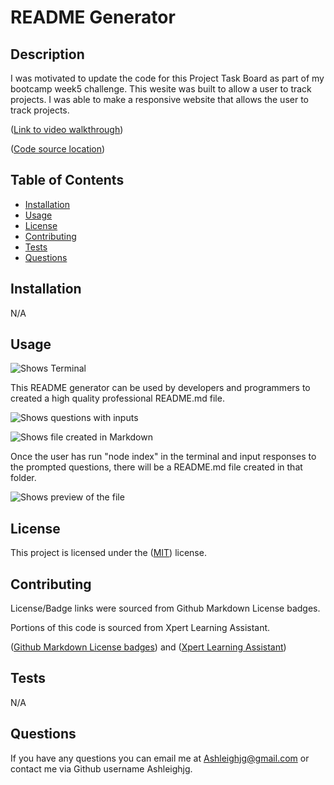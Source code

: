 # README Generator

## Description

I was motivated to update the code for this Project Task Board as part of my bootcamp week5 challenge. This wesite was built to allow a user to track projects. I was able to make a responsive website that allows the user to track projects.

([Link to video walkthrough](https://ashleighjg.github.io/Project-Task-Board/))

([Code source location](https://github.com/Ashleighjg/README-generator))

## Table of Contents

- [Installation](#installation)
- [Usage](#usage)
- [License](#license)
- [Contributing](#contributing)
- [Tests](#tests)
- [Questions](#questions)

## Installation

N/A

## Usage

![Shows Terminal](C:\Users\ashle\bootcamp\Emp-Payroll\Pictures\emptracker.JPG)

This README generator can be used by developers and programmers to created a high quality professional README.md file.

![Shows questions with inputs](C:\Users\ashle\bootcamp\Emp-Payroll\Pictures\inputbox.JPG)

![Shows file created in Markdown](C:\Users\ashle\bootcamp\Emp-Payroll\Pictures\roster.JPG)

Once the user has run "node index" in the terminal and input responses to the prompted questions, there will be a README.md file created in that folder.

![Shows preview of the file](C:\Users\ashle\bootcamp\Emp-Payroll\Pictures\Console.JPG)

## License

This project is licensed under the ([MIT](https://opensource.org/licenses/MIT)) license.

## Contributing

License/Badge links were sourced from Github Markdown License badges.

Portions of this code is sourced from Xpert Learning Assistant.

([Github Markdown License badges](https://gist.github.com/lukas-h/2a5d00690736b4c3a7ba)) and
([Xpert Learning Assistant](https://bootcampspot.instructure.com/courses/6022/external_tools/313))

## Tests

N/A

## Questions

If you have any questions you can email me at Ashleighjg@gmail.com or contact me via Github username Ashleighjg.
